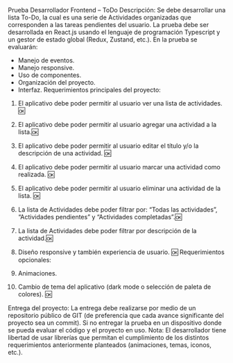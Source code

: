 Prueba Desarrollador Frontend – ToDo
Descripción:
Se debe desarrollar una lista To-Do, la cual es una serie de Actividades
organizadas que corresponden a las tareas pendientes del usuario.
La prueba debe ser desarrollada en React.js usando el lenguaje de programación
Typescript y un gestor de estado global (Redux, Zustand, etc.).
En la prueba se evaluarán:
- Manejo de eventos.
- Manejo responsive.
- Uso de componentes.
- Organización del proyecto.
- Interfaz.
Requerimientos principales del proyecto:
1. El aplicativo debe poder permitir al usuario ver una lista de actividades. 🆗
2. El aplicativo debe poder permitir al usuario agregar una actividad a la lista.🆗
3. El aplicativo debe poder permitir al usuario editar el título y/o la descripción
de una actividad. 🆗
4. El aplicativo debe poder permitir al usuario marcar una actividad como
realizada. 🆗
5. El aplicativo debe poder permitir al usuario eliminar una actividad de la lista. 🆗

6. La lista de Actividades debe poder filtrar por: “Todas las actividades”,
“Actividades pendientes” y “Actividades completadas”.🆗

7. La lista de Actividades debe poder filtrar por descripción de la actividad.🆗

8. Diseño responsive y también experiencia de usuario. 🆗
Requerimientos opcionales:
1. Animaciones. 
2. Cambio de tema del aplicativo (dark mode o selección de paleta de
colores). 🆗

Entrega del proyecto:
La entrega debe realizarse por medio de un repositorio público de GIT (de
preferencia que cada avance significante del proyecto sea un commit).
Si no entregar la prueba en un dispositivo donde se pueda evaluar el código y el
proyecto en uso.
Nota: El desarrollador tiene libertad de usar librerías que permitan el cumplimiento de los
distintos requerimientos anteriormente planteados (animaciones, temas, iconos, etc.).
